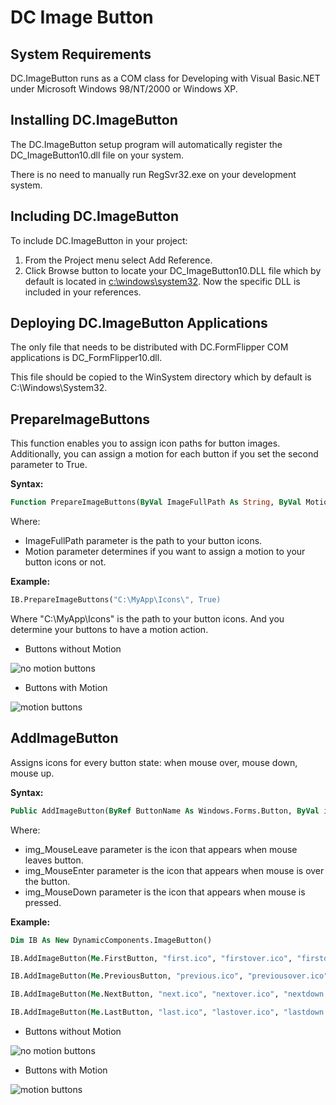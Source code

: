 # DC Image Button

## System Requirements

DC.ImageButton runs as a COM class for Developing with Visual Basic.NET under Microsoft Windows 98/NT/2000 or Windows XP.

## Installing DC.ImageButton

The DC.ImageButton setup program will automatically register the DC_ImageButton10.dll file on your system.

There is no need to manually run RegSvr32.exe on your development system. 

## Including DC.ImageButton

To include DC.ImageButton in your project:

1. From the Project menu select Add Reference.
2. Click Browse button to locate your DC_ImageButton10.DLL file which by default is located in [c:\windows\system32](file:///c:/windows/system32). Now the specific DLL is included in your references.

## Deploying DC.ImageButton Applications 

The only file that needs to be distributed with DC.FormFlipper COM applications is DC_FormFlipper10.dll. 

This file should be copied to the WinSystem directory which by default is C:\Windows\System32.

## PrepareImageButtons

This function enables you to assign icon paths for button images. Additionally, you can assign a motion for each button if you set the second parameter to True.

**Syntax:**

```vb
Function PrepareImageButtons(ByVal ImageFullPath As String, ByVal Motion As Boolean)
```

Where:

- ImageFullPath parameter is the path to your button icons. 
- Motion parameter determines if you want to assign a motion to your button icons or not.

**Example:**

```vb
IB.PrepareImageButtons("C:\MyApp\Icons\", True)
```

Where "C:\MyApp\Icons\" is the path to your button icons.
And you determine your buttons to have a motion action.

- Buttons without Motion

![no motion buttons](images/Aspose.Words.0607795d-0f5c-44d4-95ed-bee8978b477f.002.png)

- Buttons with Motion

![motion buttons](images/Aspose.Words.0607795d-0f5c-44d4-95ed-bee8978b477f.003.png)

## AddImageButton

Assigns icons for every button state: when mouse over, mouse down, mouse up.

**Syntax:** 

```vb
Public AddImageButton(ByRef ButtonName As Windows.Forms.Button, ByVal img_MouseLeave As String, ByVal img_MouseEnter As String, ByVal img_MouseDown As String)
```

Where:

- img_MouseLeave parameter is the icon that appears when mouse leaves button. 
- img_MouseEnter parameter is the icon that appears when mouse is over the button.
- img_MouseDown parameter is the icon that appears when mouse is pressed.

**Example:**

```vb
Dim IB As New DynamicComponents.ImageButton()

IB.AddImageButton(Me.FirstButton, "first.ico", "firstover.ico", "firstdown.ico")

IB.AddImageButton(Me.PreviousButton, "previous.ico", "previousover.ico", "previousdown.ico")

IB.AddImageButton(Me.NextButton, "next.ico", "nextover.ico", "nextdown.ico")

IB.AddImageButton(Me.LastButton, "last.ico", "lastover.ico", "lastdown.ico")
```

- Buttons without Motion

![no motion buttons](images/Aspose.Words.0607795d-0f5c-44d4-95ed-bee8978b477f.002.png)

- Buttons with Motion

![motion buttons](images/Aspose.Words.0607795d-0f5c-44d4-95ed-bee8978b477f.003.png)
